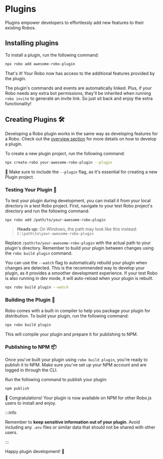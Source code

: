 # Plugins

Plugins empower developers to effortlessly add new features to their existing Robos.

## Installing plugins

To install a plugin, run the following command:

```bash
npx robo add awesome-robo-plugin
```

That's it! Your Robo now has access to the additional features provided by the plugin.

The plugin's commands and events are automatically linked. Plus, if your Robo needs any extra bot permissions, they'll be inherited when running `robo invite` to generate an invite link. So just sit back and enjoy the extra functionality!

## Creating Plugins 🛠️

Developing a Robo plugin works in the same way as developing features for a Robo. Check out the [overview section](/docs/basics/overview) for more details on how to develop a plugin.

To create a new plugin project, run the following command:

```bash
npx create-robo your-awesome-robo-plugin --plugin
```

🔑 Make sure to include the `--plugin` flag, as it's essential for creating a new Plugin project.

### Testing Your Plugin 🧪

To test your plugin during development, you can install it from your local directory in a test Robo project. First, navigate to your test Robo project's directory and run the following command:

```bash
npx robo add /path/to/your-awesome-robo-plugin
```

> **Heads up:** On Windows, the path may look like this instead: `C:\path\to\your-awesome-robo-plugin`

Replace `/path/to/your-awesome-robo-plugin` with the actual path to your plugin's directory. Remember to build your plugin between changes using the `robo build plugin` command.

You can use the `--watch` flag to automatically rebuild your plugin when changes are detected. This is the recommended way to develop your plugin, as it provides a smoother development experience. If your test Robo is also running in dev mode, it will auto-reload when your plugin is rebuilt.

```bash
npx robo build plugin --watch
```

### Building the Plugin 🔨

Robo comes with a built-in compiler to help you package your plugin for distribution. To build your plugin, run the following command:

```bash
npx robo build plugin
```

This will compile your plugin and prepare it for publishing to NPM.

### Publishing to NPM 📦

Once you've built your plugin using `robo build plugin`, you're ready to publish it to NPM. Make sure you've set up your NPM account and are logged in through the CLI.

Run the following command to publish your plugin:

```bash
npm publish
```

🎉 Congratulations! Your plugin is now available on NPM for other Robo.js users to install and enjoy.

:::info

Remember to **keep sensitive information out of your plugin**. Avoid including any `.env` files or similar data that should not be shared with other users.

:::

Happy plugin development! 🚀
